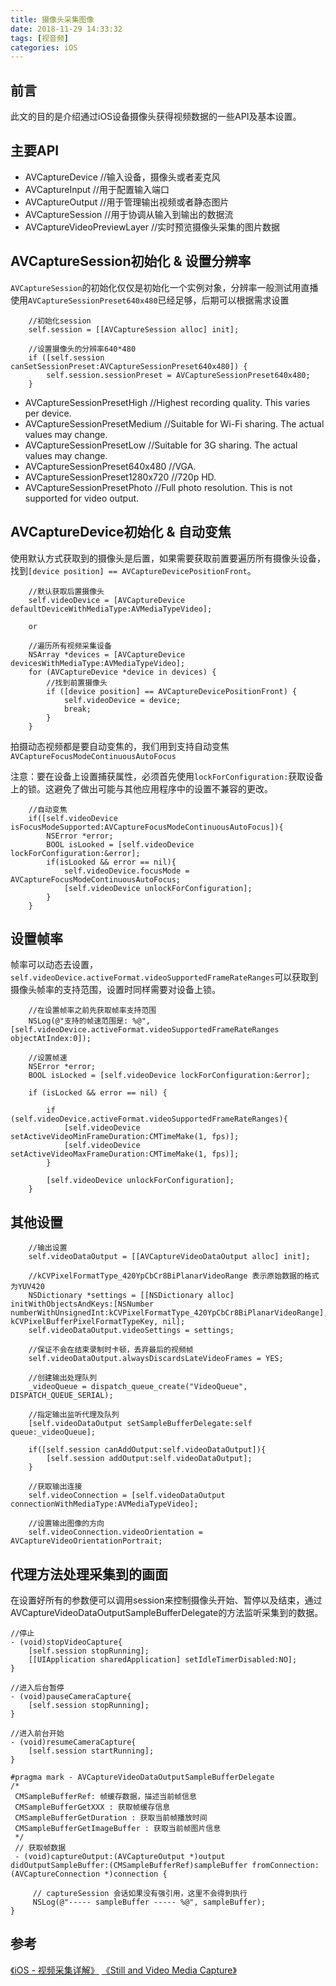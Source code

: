 ```yaml
---
title: 摄像头采集图像
date: 2018-11-29 14:33:32
tags: [视音频]
categories: iOS
---
```


## 前言

此文的目的是介绍通过iOS设备摄像头获得视频数据的一些API及基本设置。

## 主要API

- AVCaptureDevice //输入设备，摄像头或者麦克风
- AVCaptureInput  //用于配置输入端口
- AVCaptureOutput //用于管理输出视频或者静态图片
- AVCaptureSession    //用于协调从输入到输出的数据流
- AVCaptureVideoPreviewLayer //实时预览摄像头采集的图片数据

## AVCaptureSession初始化 & 设置分辨率

`AVCaptureSession`的初始化仅仅是初始化一个实例对象，分辨率一般测试用直播使用`AVCaptureSessionPreset640x480`已经足够，后期可以根据需求设置

```objc
    //初始化session
    self.session = [[AVCaptureSession alloc] init];

    //设置摄像头的分辨率640*480
    if ([self.session canSetSessionPreset:AVCaptureSessionPreset640x480]) {
        self.session.sessionPreset = AVCaptureSessionPreset640x480;
    }
```

- AVCaptureSessionPresetHigh //Highest recording quality. This varies per device.
- AVCaptureSessionPresetMedium //Suitable for Wi-Fi sharing. The actual values may change.
- AVCaptureSessionPresetLow   //Suitable for 3G sharing. The actual values may change.
- AVCaptureSessionPreset640x480   //VGA.
- AVCaptureSessionPreset1280x720  //720p HD.
- AVCaptureSessionPresetPhoto //Full photo resolution. This is not supported for video output.

## AVCaptureDevice初始化 & 自动变焦

使用默认方式获取到的摄像头是后置，如果需要获取前置要遍历所有摄像头设备，找到`[device position] == AVCaptureDevicePositionFront`。

```objc
    //默认获取后置摄像头
    self.videoDevice = [AVCaptureDevice defaultDeviceWithMediaType:AVMediaTypeVideo];

    or 

    //遍历所有视频采集设备
    NSArray *devices = [AVCaptureDevice devicesWithMediaType:AVMediaTypeVideo];
    for (AVCaptureDevice *device in devices) {
        //找到前置摄像头
        if ([device position] == AVCaptureDevicePositionFront) {
            self.videoDevice = device;
            break;
        }
    }
```

拍摄动态视频都是要自动变焦的，我们用到支持自动变焦`AVCaptureFocusModeContinuousAutoFocus`

注意：要在设备上设置捕获属性，必须首先使用`lockForConfiguration:`获取设备上的锁。这避免了做出可能与其他应用程序中的设置不兼容的更改。

```objc
    //自动变焦
    if([self.videoDevice isFocusModeSupported:AVCaptureFocusModeContinuousAutoFocus]){
        NSError *error;
        BOOL isLooked = [self.videoDevice lockForConfiguration:&error];
        if(isLooked && error == nil){
            self.videoDevice.focusMode = AVCaptureFocusModeContinuousAutoFocus;
            [self.videoDevice unlockForConfiguration];
        }
    }
```

## 设置帧率

帧率可以动态去设置，`self.videoDevice.activeFormat.videoSupportedFrameRateRanges`可以获取到摄像头帧率的支持范围，设置时同样需要对设备上锁。

```objc
    //在设置帧率之前先获取帧率支持范围
    NSLog(@"支持的帧速范围是: %@",[self.videoDevice.activeFormat.videoSupportedFrameRateRanges objectAtIndex:0]);

    //设置帧速
    NSError *error;
    BOOL isLocked = [self.videoDevice lockForConfiguration:&error];
    
    if (isLocked && error == nil) {
        
        if (self.videoDevice.activeFormat.videoSupportedFrameRateRanges){
            [self.videoDevice setActiveVideoMinFrameDuration:CMTimeMake(1, fps)];
            [self.videoDevice setActiveVideoMaxFrameDuration:CMTimeMake(1, fps)];
        }

        [self.videoDevice unlockForConfiguration];
    }

```

## 其他设置

```objc
    //输出设置
    self.videoDataOutput = [[AVCaptureVideoDataOutput alloc] init];

    //kCVPixelFormatType_420YpCbCr8BiPlanarVideoRange 表示原始数据的格式为YUV420
    NSDictionary *settings = [[NSDictionary alloc] initWithObjectsAndKeys:[NSNumber numberWithUnsignedInt:kCVPixelFormatType_420YpCbCr8BiPlanarVideoRange], kCVPixelBufferPixelFormatTypeKey, nil];
    self.videoDataOutput.videoSettings = settings;

    //保证不会在结束录制时卡顿，丢弃最后的视频帧
    self.videoDataOutput.alwaysDiscardsLateVideoFrames = YES;

    //创建输出处理队列
    _videoQueue = dispatch_queue_create("VideoQueue", DISPATCH_QUEUE_SERIAL);

    //指定输出监听代理及队列
    [self.videoDataOutput setSampleBufferDelegate:self queue:_videoQueue];
    
    if([self.session canAddOutput:self.videoDataOutput]){
        [self.session addOutput:self.videoDataOutput];
    }

    //获取输出连接
    self.videoConnection = [self.videoDataOutput connectionWithMediaType:AVMediaTypeVideo];

    //设置输出图像的方向
    self.videoConnection.videoOrientation = AVCaptureVideoOrientationPortrait;
```

## 代理方法处理采集到的画面

在设置好所有的参数便可以调用session来控制摄像头开始、暂停以及结束，通过AVCaptureVideoDataOutputSampleBufferDelegate的方法监听采集到的数据。

```objc
//停止
- (void)stopVideoCapture{
    [self.session stopRunning];
    [[UIApplication sharedApplication] setIdleTimerDisabled:NO];
}

//进入后台暂停
- (void)pauseCameraCapture{
    [self.session stopRunning];
}

//进入前台开始
- (void)resumeCameraCapture{
    [self.session startRunning];
}
```


```objc
#pragma mark - AVCaptureVideoDataOutputSampleBufferDelegate 
/*
 CMSampleBufferRef: 帧缓存数据，描述当前帧信息
 CMSampleBufferGetXXX : 获取帧缓存信息
 CMSampleBufferGetDuration : 获取当前帧播放时间
 CMSampleBufferGetImageBuffer : 获取当前帧图片信息
 */ 
 // 获取帧数据 
 - (void)captureOutput:(AVCaptureOutput *)output didOutputSampleBuffer:(CMSampleBufferRef)sampleBuffer fromConnection:(AVCaptureConnection *)connection { 

     // captureSession 会话如果没有强引用，这里不会得到执行 
     NSLog(@"----- sampleBuffer ----- %@", sampleBuffer); 
}
```


## 参考

[《iOS - 视频采集详解》](https://blog.csdn.net/lincsdnnet/article/details/78255773)
[《Still and Video Media Capture》](https://developer.apple.com/library/archive/documentation/AudioVideo/Conceptual/AVFoundationPG/Articles/04_MediaCapture.html#//apple_ref/doc/uid/TP40010188-CH5-SW2)
